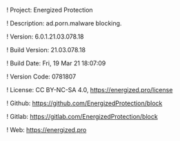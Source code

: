 ! Project: Energized Protection

! Description: ad.porn.malware blocking.

! Version: 6.0.1.21.03.078.18

! Build Version: 21.03.078.18

! Build Date: Fri, 19 Mar 21 18:07:09

! Version Code: 0781807

! License: CC BY-NC-SA 4.0, https://energized.pro/license

! Github: https://github.com/EnergizedProtection/block

! Gitlab: https://gitlab.com/EnergizedProtection/block


! Web: https://energized.pro
